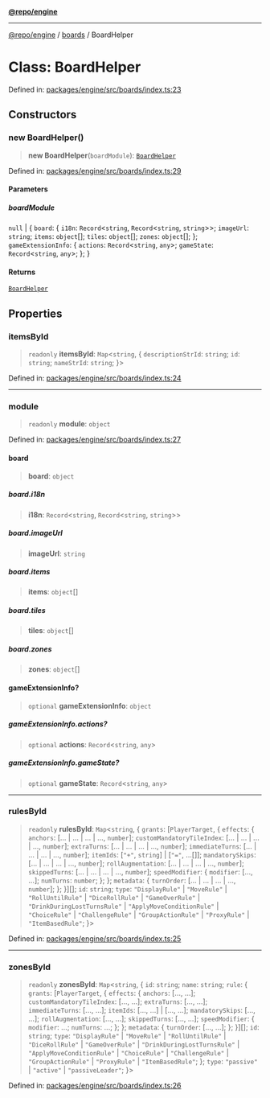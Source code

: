 [**@repo/engine**](../../README.md)

***

[@repo/engine](../../modules.md) / [boards](../README.md) / BoardHelper

# Class: BoardHelper

Defined in: [packages/engine/src/boards/index.ts:23](https://github.com/alexqguo/drinking-board-game-v3/blob/4f69b8a1b2b5f97159c705ca0c84ae01560eec1b/packages/engine/src/boards/index.ts#L23)

## Constructors

### new BoardHelper()

> **new BoardHelper**(`boardModule`): [`BoardHelper`](BoardHelper.md)

Defined in: [packages/engine/src/boards/index.ts:29](https://github.com/alexqguo/drinking-board-game-v3/blob/4f69b8a1b2b5f97159c705ca0c84ae01560eec1b/packages/engine/src/boards/index.ts#L29)

#### Parameters

##### boardModule

`null` | \{ `board`: \{ `i18n`: `Record`\<`string`, `Record`\<`string`, `string`\>\>; `imageUrl`: `string`; `items`: `object`[]; `tiles`: `object`[]; `zones`: `object`[]; \}; `gameExtensionInfo`: \{ `actions`: `Record`\<`string`, `any`\>; `gameState`: `Record`\<`string`, `any`\>; \}; \}

#### Returns

[`BoardHelper`](BoardHelper.md)

## Properties

### itemsById

> `readonly` **itemsById**: `Map`\<`string`, \{ `descriptionStrId`: `string`; `id`: `string`; `nameStrId`: `string`; \}\>

Defined in: [packages/engine/src/boards/index.ts:24](https://github.com/alexqguo/drinking-board-game-v3/blob/4f69b8a1b2b5f97159c705ca0c84ae01560eec1b/packages/engine/src/boards/index.ts#L24)

***

### module

> `readonly` **module**: `object`

Defined in: [packages/engine/src/boards/index.ts:27](https://github.com/alexqguo/drinking-board-game-v3/blob/4f69b8a1b2b5f97159c705ca0c84ae01560eec1b/packages/engine/src/boards/index.ts#L27)

#### board

> **board**: `object`

##### board.i18n

> **i18n**: `Record`\<`string`, `Record`\<`string`, `string`\>\>

##### board.imageUrl

> **imageUrl**: `string`

##### board.items

> **items**: `object`[]

##### board.tiles

> **tiles**: `object`[]

##### board.zones

> **zones**: `object`[]

#### gameExtensionInfo?

> `optional` **gameExtensionInfo**: `object`

##### gameExtensionInfo.actions?

> `optional` **actions**: `Record`\<`string`, `any`\>

##### gameExtensionInfo.gameState?

> `optional` **gameState**: `Record`\<`string`, `any`\>

***

### rulesById

> `readonly` **rulesById**: `Map`\<`string`, \{ `grants`: \[`PlayerTarget`, \{ `effects`: \{ `anchors`: \[... \| ... \| ... \| ..., `number`\]; `customMandatoryTileIndex`: \[... \| ... \| ... \| ..., `number`\]; `extraTurns`: \[... \| ... \| ... \| ..., `number`\]; `immediateTurns`: \[... \| ... \| ... \| ..., `number`\]; `itemIds`: \[`"+"`, `string`\] \| \[`"="`, ...[]\]; `mandatorySkips`: \[... \| ... \| ... \| ..., `number`\]; `rollAugmentation`: \[... \| ... \| ... \| ..., `number`\]; `skippedTurns`: \[... \| ... \| ... \| ..., `number`\]; `speedModifier`: \{ `modifier`: \[..., ...\]; `numTurns`: `number`; \}; \}; `metadata`: \{ `turnOrder`: \[... \| ... \| ... \| ..., `number`\]; \}; \}\][]; `id`: `string`; `type`: `"DisplayRule"` \| `"MoveRule"` \| `"RollUntilRule"` \| `"DiceRollRule"` \| `"GameOverRule"` \| `"DrinkDuringLostTurnsRule"` \| `"ApplyMoveConditionRule"` \| `"ChoiceRule"` \| `"ChallengeRule"` \| `"GroupActionRule"` \| `"ProxyRule"` \| `"ItemBasedRule"`; \}\>

Defined in: [packages/engine/src/boards/index.ts:25](https://github.com/alexqguo/drinking-board-game-v3/blob/4f69b8a1b2b5f97159c705ca0c84ae01560eec1b/packages/engine/src/boards/index.ts#L25)

***

### zonesById

> `readonly` **zonesById**: `Map`\<`string`, \{ `id`: `string`; `name`: `string`; `rule`: \{ `grants`: \[`PlayerTarget`, \{ `effects`: \{ `anchors`: \[..., ...\]; `customMandatoryTileIndex`: \[..., ...\]; `extraTurns`: \[..., ...\]; `immediateTurns`: \[..., ...\]; `itemIds`: \[..., ...\] \| \[..., ...\]; `mandatorySkips`: \[..., ...\]; `rollAugmentation`: \[..., ...\]; `skippedTurns`: \[..., ...\]; `speedModifier`: \{ `modifier`: ...; `numTurns`: ...; \}; \}; `metadata`: \{ `turnOrder`: \[..., ...\]; \}; \}\][]; `id`: `string`; `type`: `"DisplayRule"` \| `"MoveRule"` \| `"RollUntilRule"` \| `"DiceRollRule"` \| `"GameOverRule"` \| `"DrinkDuringLostTurnsRule"` \| `"ApplyMoveConditionRule"` \| `"ChoiceRule"` \| `"ChallengeRule"` \| `"GroupActionRule"` \| `"ProxyRule"` \| `"ItemBasedRule"`; \}; `type`: `"passive"` \| `"active"` \| `"passiveLeader"`; \}\>

Defined in: [packages/engine/src/boards/index.ts:26](https://github.com/alexqguo/drinking-board-game-v3/blob/4f69b8a1b2b5f97159c705ca0c84ae01560eec1b/packages/engine/src/boards/index.ts#L26)
